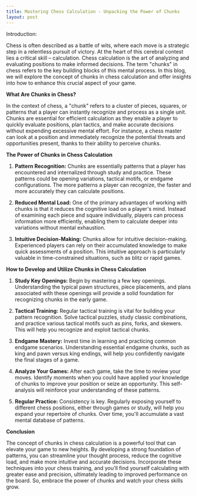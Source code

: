 ```yaml
---
title: Mastering Chess Calculation - Unpacking the Power of Chunks
layout: post
---
```


Introduction:

Chess is often described as a battle of wits, where each move is a strategic step in a relentless pursuit of victory. At the heart of this cerebral contest lies a critical skill – calculation. Chess calculation is the art of analyzing and evaluating positions to make informed decisions. The term "chunks" in chess refers to the key building blocks of this mental process. In this blog, we will explore the concept of chunks in chess calculation and offer insights into how to enhance this crucial aspect of your game.

**What Are Chunks in Chess?**

In the context of chess, a "chunk" refers to a cluster of pieces, squares, or patterns that a player can instantly recognize and process as a single unit. Chunks are essential for efficient calculation as they enable a player to quickly evaluate positions, plan tactics, and make accurate decisions without expending excessive mental effort. For instance, a chess master can look at a position and immediately recognize the potential threats and opportunities present, thanks to their ability to perceive chunks.

**The Power of Chunks in Chess Calculation**

1. **Pattern Recognition:** Chunks are essentially patterns that a player has encountered and internalized through study and practice. These patterns could be opening variations, tactical motifs, or endgame configurations. The more patterns a player can recognize, the faster and more accurately they can calculate positions.

2. **Reduced Mental Load:** One of the primary advantages of working with chunks is that it reduces the cognitive load on a player's mind. Instead of examining each piece and square individually, players can process information more efficiently, enabling them to calculate deeper into variations without mental exhaustion.

3. **Intuitive Decision-Making:** Chunks allow for intuitive decision-making. Experienced players can rely on their accumulated knowledge to make quick assessments of a position. This intuitive approach is particularly valuable in time-constrained situations, such as blitz or rapid games.

**How to Develop and Utilize Chunks in Chess Calculation**

1. **Study Key Openings:** Begin by mastering a few key openings. Understanding the typical pawn structures, piece placements, and plans associated with these openings will provide a solid foundation for recognizing chunks in the early game.

2. **Tactical Training:** Regular tactical training is vital for building your pattern recognition. Solve tactical puzzles, study classic combinations, and practice various tactical motifs such as pins, forks, and skewers. This will help you recognize and exploit tactical chunks.

3. **Endgame Mastery:** Invest time in learning and practicing common endgame scenarios. Understanding essential endgame chunks, such as king and pawn versus king endings, will help you confidently navigate the final stages of a game.

4. **Analyze Your Games:** After each game, take the time to review your moves. Identify moments when you could have applied your knowledge of chunks to improve your position or seize an opportunity. This self-analysis will reinforce your understanding of these patterns.

5. **Regular Practice:** Consistency is key. Regularly exposing yourself to different chess positions, either through games or study, will help you expand your repertoire of chunks. Over time, you'll accumulate a vast mental database of patterns.

**Conclusion**

The concept of chunks in chess calculation is a powerful tool that can elevate your game to new heights. By developing a strong foundation of patterns, you can streamline your thought process, reduce the cognitive load, and make more intuitive and accurate decisions. Incorporate these techniques into your chess training, and you'll find yourself calculating with greater ease and precision, ultimately leading to improved performance on the board. So, embrace the power of chunks and watch your chess skills grow.